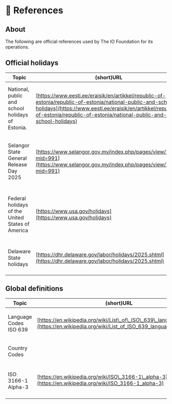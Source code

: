 # 📑 References

## About

The following are official references used by The IO Foundation for its operations.

## Official holidays

| Topic                                            | (short)URL                                                                                                                                                                                                                                   | Notes                                                                           | Season |
| ------------------------------------------------ | -------------------------------------------------------------------------------------------------------------------------------------------------------------------------------------------------------------------------------------------- | ------------------------------------------------------------------------------- | ------ |
| National, public and school holidays of Estonia. | [https://www.eesti.ee/eraisik/en/artikkel/republic-of-estonia/republic-of-estonia/national-public-and-school-holidays](https://www.eesti.ee/eraisik/en/artikkel/republic-of-estonia/republic-of-estonia/national-public-and-school-holidays) | Determines official holidays for TIOF Members under the Estonian jurisdiction.  | 2025   |
| Selangor State General Release Day 2025          | [https://www.selangor.gov.my/index.php/pages/view/7500?mid=991](https://www.selangor.gov.my/index.php/pages/view/7500?mid=991)                                                                                                               | Determines official holidays for TIOF Members under the Malaysian jurisdiction. | 2025   |
| Federal holidays of the United States of America | [https://www.usa.gov/holidays](https://www.usa.gov/holidays)                                                                                                                                                                                 | Determines official holidays for TIOF Members under the USA jurisdiction.       | 2025   |
| Delaware State holidays                          | [https://dhr.delaware.gov/labor/holidays/2025.shtml](https://dhr.delaware.gov/labor/holidays/2025.shtml)                                                                                                                                     | for TIOF Members under the Delaware jurisdiction.                               | 2025   |



## Global definitions

| Topic                                       | (short)URL                                                                                                                        | Notes |
| ------------------------------------------- | --------------------------------------------------------------------------------------------------------------------------------- | ----- |
| <p>Language Codes<br>ISO 639</p>            | [https://en.wikipedia.org/wiki/List\_of\_ISO\_639\_language\_codes](https://en.wikipedia.org/wiki/List_of_ISO_639_language_codes) |       |
| <p>Country Codes<br>ISO 3166-1 Alpha-3</p> | [https://en.wikipedia.org/wiki/ISO\_3166-1\_alpha-3](https://en.wikipedia.org/wiki/ISO_3166-1_alpha-3)                            |       |
|                                             |                                                                                                                                   |       |

